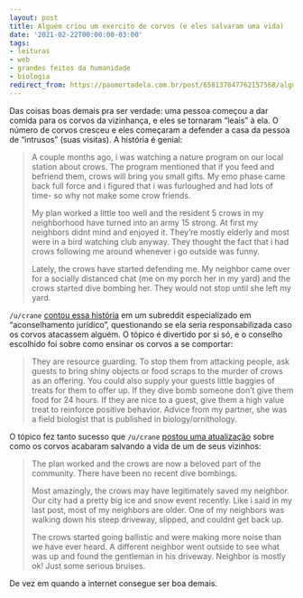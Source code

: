 ```yaml
---
layout: post
title: Alguém criou um exercito de corvos (e eles salvaram uma vida)
date: '2021-02-22T00:00:00-03:00'
tags:
- leituras
- web
- grandes feitos da humanidade
- biologia
redirect_from: https://paomortadela.com.br/post/658137047762157568/algu%C3%A9m-criou-um-exercito-de-corvos-e-eles
---
```

Das coisas boas demais pra ser verdade: uma pessoa começou a dar comida para os corvos da vizinhança, e eles se tornaram “leais” à ela. O número de corvos cresceu e eles começaram a defender a casa da pessoa de “intrusos” (suas visitas). A história é genial:

> A couple months ago, i was watching a nature program on our local station about crows. The program mentioned that if you feed and befriend them, crows will bring you small gifts. My emo phase came back full force and i figured that i was furloughed and had lots of time- so why not make some crow friends.
> 
> My plan worked a little too well and the resident 5 crows in my neighborhood have turned into an army 15 strong. At first my neighbors didnt mind and enjoyed it. They’re mostly elderly and most were in a bird watching club anyway. They thought the fact that i had crows following me around whenever i go outside was funny.
> 
> Lately, the crows have started defending me. My neighbor came over for a socially distanced chat (me on my porch her in my yard) and the crows started dive bombing her. They would not stop until she left my yard.

`/u/crane` [contou essa história](https://www.reddit.com/r/legaladvice/comments/ki6fnd/oregon_i_accidentally_created_an_army_of_crow/) em um subreddit especializado em “aconselhamento jurídico”, questionando se ela seria responsabilizada caso os corvos atacassem alguém. O tópico é divertido por si só, e o conselho escolhido foi sobre como ensinar os corvos a se comportar:

> They are resource guarding. To stop them from attacking people, ask guests to bring shiny objects or food scraps to the murder of crows as an offering. You could also supply your guests little baggies of treats for them to offer up. If they dive bomb someone don’t give them food for 24 hours. If they are nice to a guest, give them a high value treat to reinforce positive behavior. Advice from my partner, she was a field biologist that is published in biology/ornithology.

O tópico fez tanto sucesso que `/u/crane` [postou uma atualização](https://www.reddit.com/r/legaladvice/duplicates/lobhtj/oregon_i_accidentally_created_an_army_of_crow/) sobre como os corvos acabaram salvando a vida de um de seus vizinhos:

> The plan worked and the crows are now a beloved part of the community. There have been no recent dive bombings.
> 
> Most amazingly, the crows may have legitimately saved my neighbor. Our city had a pretty big ice and snow event recently. Like i said in my last post, most of my neighbors are older. One of my neighbors was walking down his steep driveway, slipped, and couldnt get back up.
> 
> The crows started going ballistic and were making more noise than we have ever heard. A different neighbor went outside to see what was up and found the gentleman in his driveway. Neighbor is mostly ok! Just some serious bruises.

De vez em quando a internet consegue ser boa demais.

